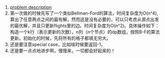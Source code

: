 1. [problem description](https://leetcode.com/problems/cheapest-flights-within-k-stops/description/)
2. 第一次做的时候先写了一个类似Bellman-Ford的算法，时间复杂度为O(n^4),算出了任意两点之间的最有解，然而这是没有必要的，可以只考虑从源点出发的最优解，并且只更新flights里的边。时间复杂度为O(n^2)。具体操作如下：构造一个k行（表示更新的次数），n列（n个节点）的dp数组，按照B-F的算法更新。初始化的时候，先将所有的格子都填无穷大。
3. 还是要注意special case，比如啥时候要返回-1。
4. 还是要一点点地进步啊，慢慢来，一切都会好起来的！
